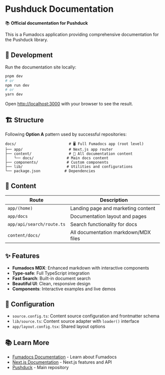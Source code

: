 # Pushduck Documentation

📚 **Official documentation for Pushduck**

This is a Fumadocs application providing comprehensive documentation for the Pushduck library.

## 🚀 Development

Run the documentation site locally:

```bash
pnpm dev
# or
npm run dev
# or
yarn dev
```

Open <http://localhost:3000> with your browser to see the result.

## 🏗️ Structure

Following **Option A** pattern used by successful repositories:

```
docs/                        # 🖥️ Full Fumadocs app (root level)
├── app/                     # Next.js app router
├── content/                 # 📝 All documentation content
│   └── docs/               # Main docs content
├── components/             # Custom components
├── lib/                    # Utilities and configurations
└── package.json           # Dependencies
```

## 📝 Content

| Route                     | Description                                            |
| ------------------------- | ------------------------------------------------------ |
| `app/(home)`              | Landing page and marketing content                     |
| `app/docs`                | Documentation layout and pages                         |
| `app/api/search/route.ts` | Search functionality for docs                          |
| `content/docs/`           | All documentation markdown/MDX files                   |

## ✨ Features

- **Fumadocs MDX**: Enhanced markdown with interactive components
- **Type-safe**: Full TypeScript integration
- **Fast Search**: Built-in document search
- **Beautiful UI**: Clean, responsive design
- **Components**: Interactive examples and live demos

## 🔧 Configuration

- `source.config.ts`: Content source configuration and frontmatter schema
- `lib/source.ts`: Content source adapter with `loader()` interface
- `app/layout.config.tsx`: Shared layout options

## 📚 Learn More

- [Fumadocs Documentation](https://fumadocs.dev) - Learn about Fumadocs
- [Next.js Documentation](https://nextjs.org/docs) - Next.js features and API
- [Pushduck](https://github.com/yourusername/pushduck) - Main repository
